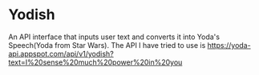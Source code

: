 # Yodish
An API interface that inputs user text and converts it into Yoda's Speech(Yoda from Star Wars).
The API I have tried to use is https://yoda-api.appspot.com/api/v1/yodish?text=I%20sense%20much%20power%20in%20you
